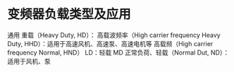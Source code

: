 # 变频器负载类型及应用

通用
重载（Heavy Duty, HD）：
高载波频率（High carrier frequency Heavy Duty, HHD）：适用于高速风机、高速泵、高速电机等
高载频（High carrier frequency Normal, HND）
LD：轻载
MD
正常负荷、轻载（Normal Dut, ND）：适用于风机、泵
